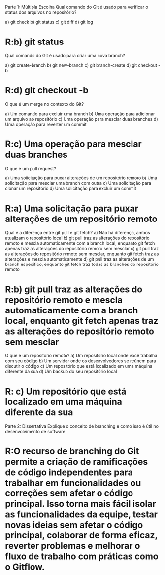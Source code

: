 Parte 1: Múltipla Escolha
Qual comando do Git é usado para verificar o status dos arquivos no repositório?

a) git check
b) git status
c) git diff
d) git log
# R:b) git status

Qual comando do Git é usado para criar uma nova branch?

a) git create-branch
b) git new-branch
c) git branch-create
d) git checkout -b
# R:d) git checkout -b

O que é um merge no contexto do Git?

a) Um comando para excluir uma branch
b) Uma operação para adicionar um arquivo ao repositório
c) Uma operação para mesclar duas branches
d) Uma operação para reverter um commit
# R:c) Uma operação para mesclar duas branches

O que é um pull request?

a) Uma solicitação para puxar alterações de um repositório remoto
b) Uma solicitação para mesclar uma branch com outra
c) Uma solicitação para clonar um repositório
d) Uma solicitação para excluir um commit
# R:a) Uma solicitação para puxar alterações de um repositório remoto

Qual é a diferença entre git pull e git fetch?
a) Não há diferença, ambos atualizam o repositório local
b) git pull traz as alterações do repositório remoto e mescla automaticamente com a branch local, enquanto git fetch apenas traz as alterações do repositório remoto sem mesclar
c) git pull traz as alterações do repositório remoto sem mesclar, enquanto git fetch traz as alterações e mescla automaticamente
d) git pull traz as alterações de um branch específico, enquanto git fetch traz todas as branches do repositório remoto
# R:b) git pull traz as alterações do repositório remoto e mescla automaticamente com a branch local, enquanto git fetch apenas traz as alterações do repositório remoto sem mesclar

O que é um repositório remoto?
a) Um repositório local onde você trabalha com seu código
b) Um servidor onde os desenvolvedores se reúnem para discutir o código
c) Um repositório que está localizado em uma máquina diferente da sua
d) Um backup do seu repositório local
# R: c) Um repositório que está localizado em uma máquina diferente da sua

Parte 2: Dissertativa
Explique o conceito de branching e como isso é útil no desenvolvimento de software.
# R:O recurso de branching do Git permite a criação de ramificações de código independentes para trabalhar em funcionalidades ou correções sem afetar o código principal. Isso torna mais fácil isolar as funcionalidades da equipe, testar novas ideias sem afetar o código principal, colaborar de forma eficaz, reverter problemas e melhorar o fluxo de trabalho com práticas como o Gitflow.







